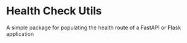 # Health Check Utils

A simple package for populating the health route of a FastAPI or Flask application